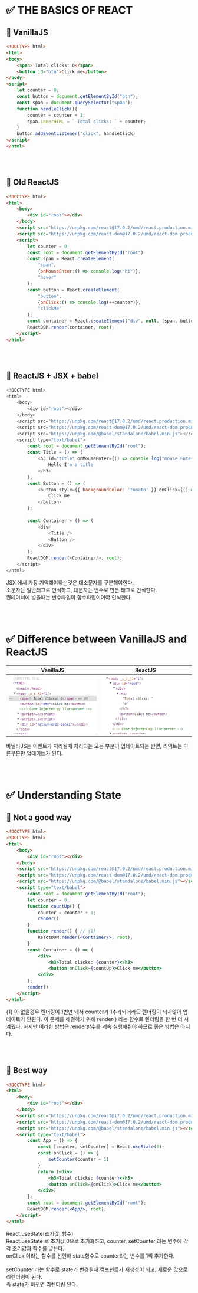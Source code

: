 # :white_check_mark: THE BASICS OF REACT

## :large_orange_diamond: VanillaJS
```html
<!DOCTYPE html> 
<html>
<body>
    <span> Total clicks: 0</span>
    <button id="btn">Click me</button>
</body>
<script>
    let counter = 0;
    const button = document.getElementById("btn");
    const span = document.querySelector("span");
    function handleClick(){
        counter = counter + 1;
        span.innerHTML = ` Total clicks: ` + counter;
    }
    button.addEventListener("click", handleClick)
</script>
</html>
```

<br><br>

## :large_orange_diamond: Old ReactJS
```html
<!DOCTYPE html> 
<html>
    <body>
        <div id="root"></div>
    </body>
    <script src="https://unpkg.com/react@17.0.2/umd/react.production.min.js"></script>
    <script src="https://unpkg.com/react-dom@17.0.2/umd/react-dom.production.min.js"></script>
    <script>
        let counter = 0;
        const root = document.getElementById("root")
        const span = React.createElement(
            "span", 
            {onMouseEnter:() => console.log("hi")}, 
            "hover"
        );
        const button = React.createElement(
            "button",
            {onClick:() => console.log(++counter)},
            "clickMe"
        );
        const container = React.createElement("div", null, [span, button])
        ReactDOM.render(container, root);
    </script>
</html>
```

<br><br>

## :large_orange_diamond: ReactJS + JSX + babel
```javascript
<!DOCTYPE html> 
<html>
    <body>
        <div id="root"></div>
    </body>
    <script src="https://unpkg.com/react@17.0.2/umd/react.production.min.js"></script>
    <script src="https://unpkg.com/react-dom@17.0.2/umd/react-dom.production.min.js"></script>
    <script src="https://unpkg.com/@babel/standalone/babel.min.js"></script>
    <script type="text/babel">
        const root = document.getElementById("root");
        const Title = () => (
            <h3 id="title" onMouseEnter={() => console.log("mouse Enter")}>
                Hello I'm a title
            </h3> 
        );
        const Button = () => (
            <button style={{ backgroundColor: 'tomato' }} onClick={() => console.log("im clicked")}>
                Click me
            </button>
        );

        const Container = () => (
            <div>
                <Title /> 
                <Button />
            </div>
        );
        ReactDOM.render(<Container/>, root);
    </script>
</html>
```
JSX 에서 가장 기억해야하는것은 대소문자를 구분해야한다.  
소문자는 일반태그로 인식하고, 대문자는 변수로 만든 태그로 인식한다.  
컨테이너에 넣을때는 변수타입이 함수타입이어야 인식한다.

<br><br>

# :white_check_mark: Difference between VanillaJS and ReactJS

| VanillaJS | ReactJS |
|:-------:|:----------:|
|![ex_screenshot](md_files/01.gif)|![ex_screenshot](md_files/02.gif)|

바닐라JS는 이벤트가 처리될때 처리되는 모든 부분이 업데이트되는 반면, 리액트는 다른부분만 업데이트가 된다.

<br><br>

# :white_check_mark: Understanding State
## :large_orange_diamond: Not a good way
```html
<!DOCTYPE html> 
<!DOCTYPE html> 
<html>
    <body>
        <div id="root"></div>
    </body>
    <script src="https://unpkg.com/react@17.0.2/umd/react.production.min.js"></script>
    <script src="https://unpkg.com/react-dom@17.0.2/umd/react-dom.production.min.js"></script>
    <script src="https://unpkg.com/@babel/standalone/babel.min.js"></script>
    <script type="text/babel">
        const root = document.getElementById("root");
        let counter = 0;
        function countUp() {
            counter = counter + 1;
            render()    
        }
        function render() { // {1}
            ReactDOM.render(<Container/>, root);
        }
        const Container = () => (
            <div>
                <h3>Total clicks: {counter}</h3>  
                <button onClick={countUp}>Click me</button>
            </div>
        );
        render()
    </script>
</html>
```
{1} 이 없을경우 렌더링이 1번만 돼서 counter가 1추가되더라도 렌더링이 되지않아 업데이트가 안된다.
이 문제를 해결하기 위해 render() 라는 함수로 렌더링을 한 번 더 시켜줬다.
하지만 이러한 방법은 render함수를 계속 실행해줘야 하므로 좋은 방법은 아니다.

<br><br>

## :large_orange_diamond: Best way
```html
<!DOCTYPE html> 
<html>
    <body>
        <div id="root"></div>
    </body>
    <script src="https://unpkg.com/react@17.0.2/umd/react.production.min.js"></script>
    <script src="https://unpkg.com/react-dom@17.0.2/umd/react-dom.production.min.js"></script>
    <script src="https://unpkg.com/@babel/standalone/babel.min.js"></script>
    <script type="text/babel">
        const App = () => {
            const [counter, setCounter] = React.useState(0);
            const onClick = () => {
                setCounter(counter + 1)
            }
            return (<div>
                <h3>Total clicks: {counter}</h3>  
                <button onClick={onClick}>Click me</button>
            </div>)
        };
        const root = document.getElementById("root");
        ReactDOM.render(<App/>, root);
    </script>
</html>
```
React.useState(초기값, 함수)  
React.useState 로 초기값 0으로 초기화하고, counter, setCounter 라는 변수에 각각 초기값과 함수를 넣는다.  
onClick 이라는 함수를 선언해 state함수로 counter라는 변수를 1씩 추가한다.  
<br>
setCounter 라는 함수로 state가 변경될때 컴포넌트가 재생성이 되고, 새로운 값으로 리렌더링이 된다.  
즉 state가 바뀌면 리렌더링 된다.
